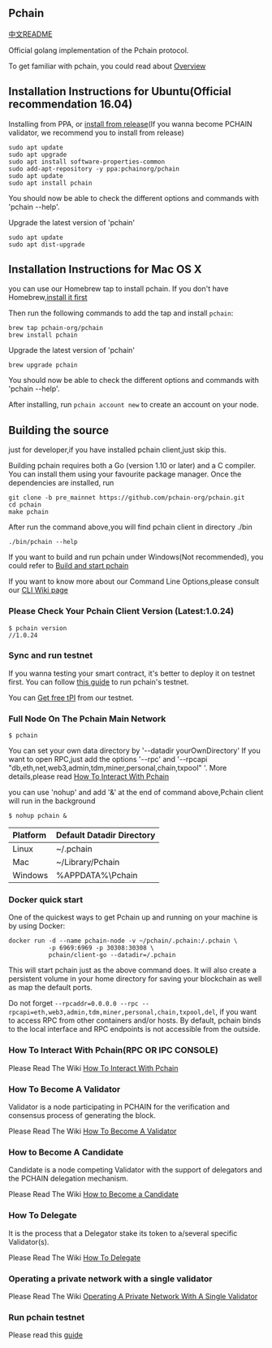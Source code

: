 ## Pchain

[中文README](https://github.com/pchain-org/pchain/wiki/README_CN)

Official golang implementation of the Pchain protocol.

To get familiar with pchain, you could read about [Overview](https://github.com/pchain-org/pchain/wiki/Welcome-to-pchain)

## Installation Instructions for Ubuntu(Official recommendation 16.04)

Installing from PPA, or [install from release](https://github.com/pchain-org/pchain/wiki/Install-pchain-from-release)(If you wanna become PCHAIN validator, we recommend you to install from release)
```
sudo apt update
sudo apt upgrade
sudo apt install software-properties-common
sudo add-apt-repository -y ppa:pchainorg/pchain
sudo apt update
sudo apt install pchain
```
You should now be able to check the different options and commands with 'pchain --help'.

Upgrade the latest version of 'pchain'

```
sudo apt update
sudo apt dist-upgrade
```

## Installation Instructions for Mac OS X

you can use our Homebrew tap to install pchain. If you don't have Homebrew,[install it first](https://brew.sh/)

Then run the following commands to add the tap and install `pchain`:

```shell
brew tap pchain-org/pchain
brew install pchain
```

Upgrade the latest version of 'pchain'

```shell
brew upgrade pchain
```
You should now be able to check the different options and commands with 'pchain --help'.

After installing, run `pchain account new` to create an account on your node.

## Building the source
just for developer,if you have installed pchain client,just skip this.

Building pchain requires both a Go (version 1.10 or later) and a C compiler.
You can install them using your favourite package manager.
Once the dependencies are installed, run
```shell
git clone -b pre_mainnet https://github.com/pchain-org/pchain.git
cd pchain
make pchain
```
After run the command above,you will find pchain client in directory ./bin

```shell
./bin/pchain --help

```

If you want to build and run pchain under Windows(Not recommended), you could refer to [Build and start pchain](https://github.com/pchain-org/pchain/wiki/Build-and-start-pchain)

If you want to know more about our Command Line Options,please consult our 
[CLI Wiki page](https://github.com/pchain-org/pchain/wiki/Command-Line-Options)

### Please Check Your Pchain Client Version (Latest:1.0.24)

```
$ pchain version
//1.0.24
```

### Sync and run testnet
If you wanna testing your smart contract, it's better to deploy it on testnet first. 
You can follow [this guide](https://github.com/pchain-org/pchain/wiki/How-to-sync-and-run-pchain's-testnet) to run pchain's testnet.

You can [Get free tPI](https://testnet.pchain.org/vfaucet.html) from our testnet.

### Full Node On The Pchain Main Network

```
$ pchain
```
You can set your own data directory by '--datadir yourOwnDirectory'
If you want to open RPC,just add the options '--rpc' and '--rpcapi "db,eth,net,web3,admin,tdm,miner,personal,chain,txpool" '. More details,please read [How To Interact With Pchain](https://github.com/pchain-org/pchain#how-to-interact-with-pchainrpc-or-ipc-console)

you can use 'nohup' and add '&' at the end of command above,Pchain client will run in the background

```
$ nohup pchain &
```

| Platform | Default Datadir Directory |
|:-------|:--------|
| Linux | ~/.pchain |
| Mac | ~/Library/Pchain|
| Windows | %APPDATA%\Pchain|

### Docker quick start

One of the quickest ways to get Pchain up and running on your machine is by using Docker:
```
docker run -d --name pchain-node -v ~/pchain/.pchain:/.pchain \
           -p 6969:6969 -p 30308:30308 \
           pchain/client-go --datadir=/.pchain
```
This will start pchain just as the above command does. It will also create a persistent volume in your home directory for saving your blockchain as well as map the default ports.

Do not forget `--rpcaddr=0.0.0.0 --rpc --rpcapi=eth,web3,admin,tdm,miner,personal,chain,txpool,del`, if you want to access RPC from other containers and/or hosts. By default, pchain binds to the local interface and RPC endpoints is not accessible from the outside.

### How To Interact With Pchain(RPC OR IPC CONSOLE)

Please Read The Wiki [How To Interact With Pchain](https://github.com/pchain-org/pchain/wiki/How-To-Interact-With-Pchain)

### How To Become A Validator

Validator is a node participating in PCHAIN for the verification and consensus process of generating the block. 

Please Read The Wiki [How To Become A Validator](https://github.com/pchain-org/pchain/wiki/How-To-Become-A-Validator)

### How to Become A Candidate

Candidate is a node competing Validator with the support of delegators and the PCHAIN delegation mechanism.

Please Read The Wiki [How to Become a Candidate](https://github.com/pchain-org/pchain/wiki/How-to-Become-a-Candidate)

### How To Delegate

It is the process that a Delegator stake its token to a/several specific Validator(s).

Please Read The Wiki [How To Delegate](https://github.com/pchain-org/pchain/wiki/How-To-Delegate)



### Operating a private network with a single validator

Please Read The Wiki [Operating A Private Network With A Single Validator](https://github.com/pchain-org/pchain/wiki/Operating-A-Private-Network-With-A-Single-Validator)

### Run pchain testnet
Please read this [guide](https://github.com/pchain-org/pchain/wiki/How-to-sync-and-run-pchain's-testnet)
